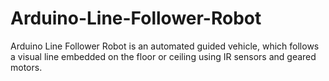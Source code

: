 # Arduino-Line-Follower-Robot
Arduino Line Follower Robot is an automated guided vehicle, which follows a visual line embedded on the floor or ceiling using IR sensors and geared motors.
